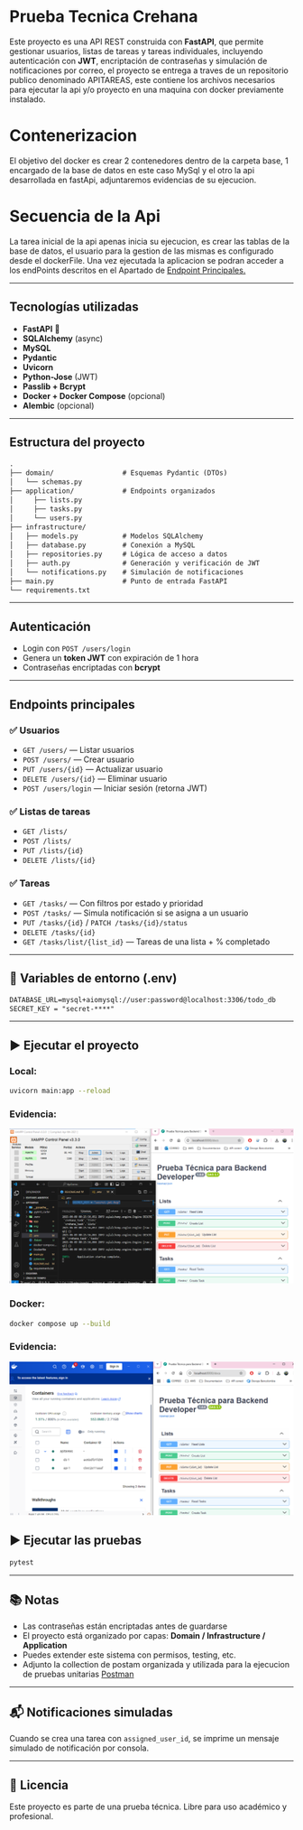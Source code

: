 # Prueba Tecnica Crehana

Este proyecto es una API REST construida con **FastAPI**, que permite gestionar usuarios, listas de tareas y tareas individuales, incluyendo autenticación con **JWT**, encriptación de contraseñas y simulación de notificaciones por correo, el proyecto se entrega a traves de un repositorio publico denominado APITAREAS, este contiene los archivos necesarios para ejecutar la api y/o proyecto en una maquina con docker previamente instalado.

# Contenerizacion

El objetivo del docker es crear 2 contenedores dentro de la carpeta base, 1 encargado de la base de datos en este caso MySql y el otro la api desarrollada en fastApi, adjuntaremos evidencias de su ejecucion.

# Secuencia de la Api

La tarea inicial de la api apenas inicia su ejecucion, es crear las tablas de la base de datos, el usuario para la gestion de las mismas es configurado desde el dockerFile. Una vez ejecutada la aplicacion se podran acceder a los endPoints descritos en el Apartado de [Endpoint Principales.](#endpoints-principales)

---

##  Tecnologías utilizadas

- **FastAPI** 🐍
- **SQLAlchemy** (async)
- **MySQL**
- **Pydantic**
- **Uvicorn**
- **Python-Jose** (JWT)
- **Passlib + Bcrypt**
- **Docker + Docker Compose** (opcional)
- **Alembic** (opcional)

---

##  Estructura del proyecto

```
.
├── domain/                 # Esquemas Pydantic (DTOs)
│   └── schemas.py
├── application/            # Endpoints organizados
│     ├── lists.py
│     ├── tasks.py
│     └── users.py
├── infrastructure/
│   ├── models.py           # Modelos SQLAlchemy
│   ├── database.py         # Conexión a MySQL
│   ├── repositories.py     # Lógica de acceso a datos
│   ├── auth.py             # Generación y verificación de JWT
│   └── notifications.py    # Simulación de notificaciones
├── main.py                 # Punto de entrada FastAPI
└── requirements.txt
```

---

##  Autenticación

- Login con `POST /users/login`
- Genera un **token JWT** con expiración de 1 hora
- Contraseñas encriptadas con **bcrypt**

---

##  Endpoints principales

### ✅ Usuarios
- `GET /users/` — Listar usuarios
- `POST /users/` — Crear usuario
- `PUT /users/{id}` — Actualizar usuario
- `DELETE /users/{id}` — Eliminar usuario
- `POST /users/login` — Iniciar sesión (retorna JWT)

### ✅ Listas de tareas
- `GET /lists/`
- `POST /lists/`
- `PUT /lists/{id}`
- `DELETE /lists/{id}`

### ✅ Tareas
- `GET /tasks/` — Con filtros por estado y prioridad
- `POST /tasks/` — Simula notificación si se asigna a un usuario
- `PUT /tasks/{id}` / `PATCH /tasks/{id}/status`
- `DELETE /tasks/{id}`
- `GET /tasks/list/{list_id}` — Tareas de una lista + % completado

---

## 🔧 Variables de entorno (.env)

```
DATABASE_URL=mysql+aiomysql://user:password@localhost:3306/todo_db 
SECRET_KEY = "secret-****"
```

---

## ▶️ Ejecutar el proyecto

### Local:

```bash
uvicorn main:app --reload
```
### Evidencia:
![Local](./img/local.png)

### Docker:

```bash
docker compose up --build
```

### Evidencia:
![Docker](./img/docker.png)

## ▶️ Ejecutar las pruebas

```bash
pytest
```

---

## 📚 Notas

- Las contraseñas están encriptadas antes de guardarse
- El proyecto está organizado por capas: **Domain / Infrastructure / Application**
- Puedes extender este sistema con permisos, testing, etc.
- Adjunto la collection de postam organizada y utilizada para la ejecucion de pruebas unitarias [Postman](./utilidades/CREHANA.postman_collection.json)

---

## 📬 Notificaciones simuladas

Cuando se crea una tarea con `assigned_user_id`, se imprime un mensaje simulado de notificación por consola.

---

## 📄 Licencia

Este proyecto es parte de una prueba técnica. Libre para uso académico y profesional.